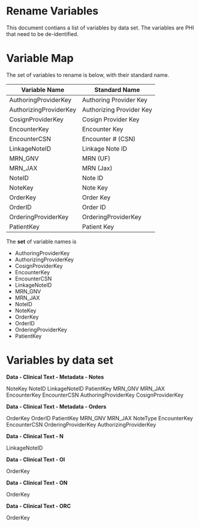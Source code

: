 # Rename Variables

This document contians a list of variables by data set. The variables are PHI that need to be de-identified.

# Variable Map

The set of variables to rename is below, with their standard name.

| Variable Name          | Standard Name            |
| ---------------------- | ------------------------ |
| AuthoringProviderKey   | Authoring Provider Key   |
| AuthorizingProviderKey | Authorizing Provider Key |
| CosignProviderKey      | Cosign Provider Key      |
| EncounterKey           | Encounter Key            |
| EncounterCSN           | Encounter # (CSN)        |
| LinkageNoteID          | Linkage Note ID          |
| MRN_GNV                | MRN (UF)                 |
| MRN_JAX                | MRN (Jax)                |
| NoteID                 | Note ID                  |
| NoteKey                | Note Key                 |
| OrderKey               | Order Key                |
| OrderID                | Order ID                 |
| OrderingProviderKey    | OrderingProviderKey      |
| PatientKey             | Patient Key              |

The **set** of variable names is

 - AuthoringProviderKey
 - AuthorizingProviderKey
 - CosignProviderKey
 - EncounterKey
 - EncounterCSN
 - LinkageNoteID
 - MRN_GNV
 - MRN_JAX
 - NoteID
 - NoteKey
 - OrderKey
 - OrderID
 - OrderingProviderKey
 - PatientKey

# Variables by data set

**Data - Clinical Text - Metadata - Notes**

NoteKey
NoteID
LinkageNoteID
PatientKey
MRN_GNV
MRN_JAX
EncounterKey
EncounterCSN
AuthoringProviderKey
CosignProviderKey

**Data - Clinical Text - Metadata - Orders**

OrderKey
OrderID
PatientKey
MRN_GNV
MRN_JAX
NoteType
EncounterKey
EncounterCSN
OrderingProviderKey
AuthorizingProviderKey

**Data - Clinical Text - N**

LinkageNoteID

**Data - Clinical Text - OI**

OrderKey

**Data - Clinical Text - ON**

OrderKey

**Data - Clinical Text - ORC**

OrderKey
